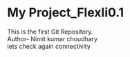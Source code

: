 # My Project_Flexli0.1
This is the first Git Repository.
<br>
Author- Nimit kumar choudhary
<br>
lets check again connectivity
